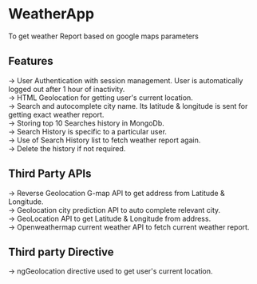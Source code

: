 # WeatherApp
To get weather Report based on google maps parameters

## Features </br>
-> User Authentication with session management. User is automatically logged out after 1 hour of inactivity.</br>
-> HTML Geolocation for getting user's current location.</br>
-> Search and autocomplete city name. Its latitude & longitude is sent for getting exact weather report.</br>
-> Storing top 10 Searches history in MongoDb.</br>
-> Search History is specific to a particular user.</br>
-> Use of Search History list to fetch weather report again.</br>
-> Delete the history if not required.</br>

## Third Party APIs </br>
-> Reverse Geolocation G-map API to get address from Latitude & Longitude. </br>
-> Geolocation city prediction API to auto complete relevant city. </br>
-> GeoLocation API to get Latitude & Longitude from address. </br>
-> Openweathermap current weather API to fetch current weather report. </br>

## Third party Directive </br>
-> ngGeolocation directive used to get user's current location.
